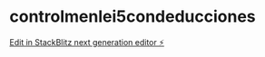 # controlmenlei5condeducciones

[Edit in StackBlitz next generation editor ⚡️](https://stackblitz.com/~/github.com/alanleiva010/controlmenlei5condeducciones)